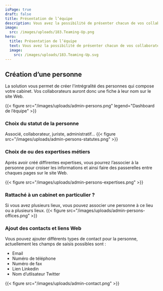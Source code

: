 ```yaml
---
isPage: true
draft: false
title: Présentation de l’équipe
description: Vous avez la possibilité de présenter chacun de vos collaborateurs…
image:
  src: /images/uploads/183.Teaming-Up.png
hero:
  title: Présentation de l’équipe
  text: Vous avez la possibilité de présenter chacun de vos collaborateurs…
  image:
    src: /images/uploads/183.Teaming-Up.svg
---
```


## Création d’une personne

La solution vous permet de créer l'intrégralité des personnes qui compose votre cabinet. Vos collaborateurs auront donc une fiche à leur nom sur le site Web.

{{< figure src="/images/uploads/admin-persons.png" legend="Dashboard de l’équipe" >}}

### Choix du statut de la personne

Associé, collaborateur, juriste, administratif…
{{< figure src="/images/uploads/admin-persons-statutes.png" >}}

### Choix de ou des expertises métiers

Après avoir créé diffirentes expertises, vous pourrez l’associer à la personne pour croiser les informations et ainsi faire des passerelles entre chaques pages sur le site Web.

{{< figure src="/images/uploads/admin-persons-expertises.png" >}}

### Rattaché à un cabinet en particulier ?

Si vous avez plusieurs lieux, vous pouvez associer une personne à ce lieu ou a plusieurs lieux.
{{< figure src="/images/uploads/admin-persons-offices.png" >}}

### Ajout des contacts et liens Web

Vous pouvez ajouter différents types de contact pour la personne, actuellement les champs de saisis possibles sont :

- Email
- Numéro de téléphone
- Numéro de fax
- Lien Linkedin
- Nom d’utlisateur Twitter

{{< figure src="/images/uploads/admin-contact.png" >}}
